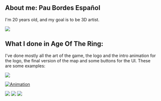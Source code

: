 ## About me: Pau Bordes Español

I'm 20 years old, and my goal is to be 3D artist.

![](https://i.gyazo.com/3c04162bfd4f7324a31a2255c8d79d74.jpg) 

## What I done in Age Of The Ring:

I've done mostly all the art of the game, the logo and the intro animation for the logo, the final version of the map and some buttons for the UI. These are some examples: 

![](https://i.gyazo.com/9d040d7711cdd9bb76b185f58028364a.png) 

[![Animation](http://img.youtube.com/vi/w72vBgOmsOI/0.jpg)](https://www.youtube.com/watch?v=w72vBgOmsOI&feature=youtu.be)

![](https://i.gyazo.com/e5190903b1eafd4119f3ce40746e9ab0.png) 
![](https://i.gyazo.com/b9db2ca2f1e6504fe8c519ac8dad3431.png) 
![](https://i.gyazo.com/8d438d1b2bd8c5c936a6aee68a1ba23a.png) 



